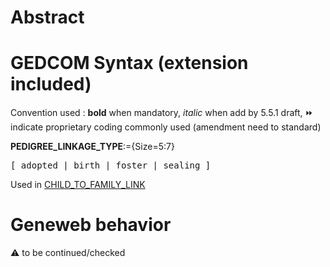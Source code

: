 ﻿# Abstract

# GEDCOM Syntax (extension included)
Convention used : **bold** when mandatory, _italic_ when add by 5.5.1 draft, &#x23E9; indicate proprietary coding commonly used (amendment need to standard)<br />

**PEDIGREE_LINKAGE_TYPE**:={Size=5:7}
<pre>
[ adopted | birth | foster | sealing ]
</pre>
Used in <a href=Ged.CHILD_TO_FAMILY_LINK.md>CHILD_TO_FAMILY_LINK</a><br />

# Geneweb behavior


:warning: to be continued/checked

